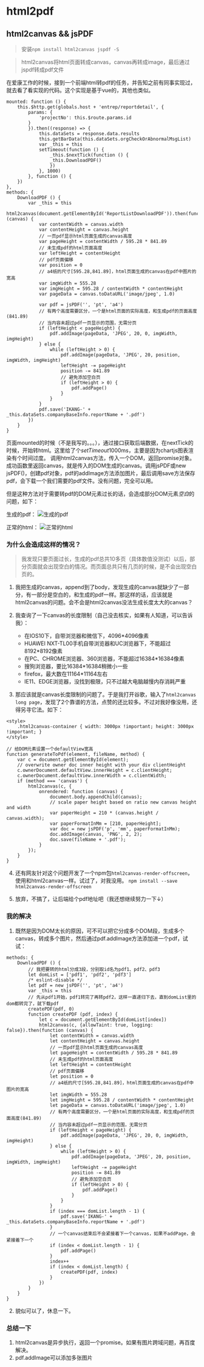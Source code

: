 # html2pdf

## html2canvas && jsPDF

> 安装`npm install html2canvas jspdf -S`

> html2canvas将html页面转成canvas，canvas再转成image，最后通过jspdf转成pdf文件

在爱康工作的时候，接到一个前端html转pdf的任务，并告知之前有同事实现过，就去看了看实现的代码。这个实现是基于vue的，其他也类似。

```
mounted: function () {
    this.$http.get(globals.host + 'entrep/reportdetail', {
        params: {
            'projectNo': this.$route.params.id
        }
        }).then((response) => {
            this.dataSets = response.data.results
            this.getBarData(this.dataSets.orgCheckOrAbnormalMsgList)
            var _this = this
            setTimeout(function () {
                _this.$nextTick(function () {
                _this.DownloadPDF()
                })
            }, 1000)
        }, function () {
    })
},
methods: {
    DownloadPDF () {
        var _this = this
        html2canvas(document.getElementById('ReportListDownloadPDF')).then(function (canvas) {
            var contentWidth = canvas.width
            var contentHeight = canvas.height
            // 一页pdf显示html页面生成的canvas高度
            var pageHeight = contentWidth / 595.28 * 841.89
            // 未生成pdf的html页面高度
            var leftHeight = contentHeight
            // pdf页面偏移
            var position = 0
            // a4纸的尺寸[595.28,841.89]，html页面生成的canvas在pdf中图片的宽高
            var imgWidth = 555.28
            var imgHeight = 595.28 / contentWidth * contentHeight
            var pageData = canvas.toDataURL('image/jpeg', 1.0)

            var pdf = jsPDF('', 'pt', 'a4')
            // 有两个高度需要区分，一个是html页面的实际高度，和生成pdf的页面高度(841.89)
            // 当内容未超过pdf一页显示的范围，无需分页
            if (leftHeight < pageHeight) {
                pdf.addImage(pageData, 'JPEG', 20, 0, imgWidth, imgHeight)
            } else {
                while (leftHeight > 0) {
                    pdf.addImage(pageData, 'JPEG', 20, position, imgWidth, imgHeight)
                    leftHeight -= pageHeight
                    position -= 841.89
                    // 避免添加空白页
                    if (leftHeight > 0) {
                        pdf.addPage()
                    }
                }
            }
            pdf.save('IKANG-' + _this.dataSets.companyBaseInfo.reportName + '.pdf')
        })
    }
}
```

页面mounted的时候（不是我写的。。。），通过接口获取后端数据，在nextTick的时候，开始转html。这里给了个*setTimeout*1000ms，主要是因为chartjs图表渲染有个时间过度。
调用html2canvas方法，传入一个DOM，返回promise对象。成功函数里返回canvas，就是传入的DOM生成的canvas。调用jsPDF或new jsPDF()，创建pdf对象，pdf的addImage方法添加图片，最后调用save方法保存pdf，会下载一个我们需要的pdf文件。没有问题，完全可以用。

但是这种方法对于需要转pdf的DOM元素过长的话，会造成部分DOM元素*空白*的问题，如下：

生成的pdf：
![生成的pdf](../../assets/other/fails-part.jpg '生成失败的pdf')

正常的html：
![正常的html](../../assets/other/success-part.jpg '正常的html')

### 为什么会造成这样的情况？

> 我发现只要页面过长，生成的pdf总共10多页（具体数值没测试）以后，部分页面就会出现空白的情况。而页面总共只有几页的时候，是不会出现空白页的。

1. 我把生成的canvas，append到了body，发现生成的canvas就缺少了一部分，有一部分是空白的，和生成的pdf一样。那这样的话，应该就是html2canvas的问题。会不会是html2canvas没法生成长度太大的canvas？
2. 我查询了一下canvas的长度限制（自己没去核实，如果有人知道，可以告诉我）：

   - 在IOS10下，自带浏览器和微信下，4096*4096像素
   - HUAWEI NXT-TL00手机自带浏览器和UC浏览器下，不能超过8192*8192像素
   - 在PC、CHROME浏览器、360浏览器，不能超过16384*16384像素
   - 搜狗浏览器，要比16384*16384稍微小一些
   - firefox，最大数在11164*11164左右
   - IE11、EDGE浏览器，没找到极限，只不过越大电脑越慢内存消耗严重

3. 那应该就是canvas长度限制的问题了。于是我打开谷歌，输入了`html2canvas long page`，发现了2个靠谱的方法，点赞的还比较多。不过对我好像没用，还得另寻它法。如下：

```
<style>
    .html2canvas-container { width: 3000px !important; height: 3000px !important; }
</style>
```

```
// 给DOM元素设置一个defaultView宽高
function generateToPdf(element, fileName, method) {
    var c = document.getElementById(element);
    // overwrite owner doc inner height with your div clientHeight
    c.ownerDocument.defaultView.innerHeight = c.clientHeight;
    c.ownerDocument.defaultView.innerWidth = c.clientWidth;
    if (method === 'canvas') {
        html2canvas(c, {
            onrendered: function (canvas) {
                document.body.appendChild(canvas);
                // scale paper height based on ratio new canvas height and width
                var paperHeight = 210 * (canvas.height / canvas.width);
                var paperFormatInMm = [210, paperHeight];
                var doc = new jsPDF('p', 'mm', paperFormatInMm);
                doc.addImage(canvas, 'PNG', 2, 2);
                doc.save(fileName + '.pdf');
            }
        });
    }
}
```

4. 还有网友针对这个问题开发了一个npm包`html2canvas-render-offscreen`，使用和html2canvas一样。试过了，对我没用。
`npm install --save html2canvas-render-offscreen`

5. 放弃，不搞了，让后端给个pdf地址吧（我还想继续努力一下↓）

### 我的解决
1. 既然是因为DOM太长的原因，可不可以把它分成多个DOM段，生成多个canvas，转成多个图片，然后通过pdf.addImage方法添加进一个pdf，试试：

```
methods: {
    DownloadPDF () {
        // 我把要转的html分成3段，分别取id名为pdf1、pdf2、pdf3
        let domList = ['pdf1', 'pdf2', 'pdf3']
        /* eslint-disable */
        let pdf = new jsPDF('', 'pt', 'a4')
        var _this = this
        // 先从pdf1开始，pdf1转完了再转pdf2，这样一直递归下去，直到domList里的dom都转完了，就下载pdf
        createPDF(pdf, 0)
        function createPDF (pdf, index) {
            let c = document.getElementById(domList[index])
            html2canvas(c, {allowTaint: true, logging: false}).then(function (canvas) {
                let contentWidth = canvas.width
                let contentHeight = canvas.height
                // 一页pdf显示html页面生成的canvas高度
                let pageHeight = contentWidth / 595.28 * 841.89
                // 未生成pdf的html页面高度
                let leftHeight = contentHeight
                // pdf页面偏移
                let position = 0
                // a4纸的尺寸[595.28,841.89]，html页面生成的canvas在pdf中图片的宽高
                let imgWidth = 555.28
                let imgHeight = 595.28 / contentWidth * contentHeight
                let pageData = canvas.toDataURL('image/jpeg', 1.0)
                // 有两个高度需要区分，一个是html页面的实际高度，和生成pdf的页面高度(841.89)
                // 当内容未超过pdf一页显示的范围，无需分页
                if (leftHeight < pageHeight) {
                    pdf.addImage(pageData, 'JPEG', 20, 0, imgWidth, imgHeight)
                } else {
                    while (leftHeight > 0) {
                        pdf.addImage(pageData, 'JPEG', 20, position, imgWidth, imgHeight)
                        leftHeight -= pageHeight
                        position -= 841.89
                        // 避免添加空白页
                        if (leftHeight > 0) {
                            pdf.addPage()
                        }
                    }
                }
                if (index === domList.length - 1) {
                    pdf.save('IKANG-' + _this.dataSets.companyBaseInfo.reportName + '.pdf')
                }
                // 一个canvas结束后不会紧接着下一个canvas，如果不addPage，会紧接着下一个
                if (index < domList.length - 1) {
                    pdf.addPage()
                }
                index++
                if (index < domList.length) {
                    createPDF(pdf, index)
                }
            })
        }
    }
}
```
2. 貌似可以了，休息一下。

### 总结一下
1. html2canvas是异步执行，返回一个promise。如果有图片跨域问题，再百度解决。
2. pdf.addImage可以添加多张图片